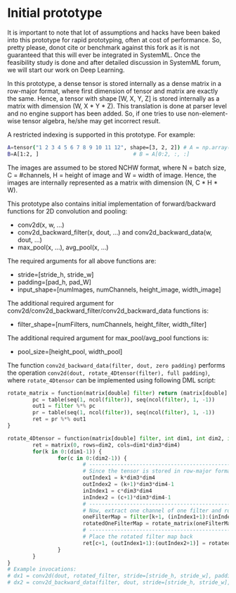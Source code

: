 # Initial prototype

It is important to note that lot of assumptions and hacks have been baked into this prototype for rapid prototyping, often at cost of performance. So, pretty please, donot cite or benchmark against this fork as it is not guaranteed that this will ever be integrated in SystemML. Once the feasibility study is done and after detailed discussion in SystemML forum, we will start our work on Deep Learning.

In this prototype, a dense tensor is stored internally as a dense matrix in a row-major format, where first dimension of tensor and matrix are exactly the same. Hence, a tensor with shape [W, X, Y, Z]  is stored internally as a matrix with dimension (W, X * Y * Z). This translation is done at parser level and no engine support has been added. So, if one tries to use non-element-wise tensor algebra, he/she may get incorrect result.

A restricted indexing is supported in this prototype. For example:
```sh
A=tensor("1 2 3 4 5 6 7 8 9 10 11 12", shape=[3, 2, 2]) # A = np.array([1, 2, 3, 4, 5, 6, 7, 8, 9, 10, 11, 12]).reshape((3, 2, 2))
B=A[1:2, ] 								# B = A[0:2, :, :]
```

The images are assumed to be stored NCHW format, where N = batch size, C = #channels, H = height of image and W = width of image. Hence, the images are internally represented as a matrix with dimension (N, C * H * W).

This prototype also contains initial implementation of forward/backward functions for 2D convolution and pooling:
* conv2d(x, w, ...)
* conv2d_backward_filter(x, dout, ...) and conv2d_backward_data(w, dout, ...)
* max_pool(x, ...), avg_pool(x, ...)

The required arguments for all above functions are:
* stride=[stride_h, stride_w]
* padding=[pad_h, pad_W]
* input_shape=[numImages, numChannels, height_image, width_image]

The additional required argument for conv2d/conv2d_backward_filter/conv2d_backward_data functions is:
* filter_shape=[numFilters, numChannels, height_filter, width_filter]

The additional required argument for max_pool/avg_pool functions is:
* pool_size=[height_pool, width_pool]

The function `conv2d_backward_data(filter, dout, zero padding)` performs the operation `conv2d(dout, rotate_4Dtensor(filter), full padding)`,
where `rotate_4Dtensor` can be implemented using following DML script:

``` python
rotate_matrix = function(matrix[double] filter) return (matrix[double] ret) {
        pc = table(seq(1, ncol(filter)), seq(ncol(filter), 1, -1))
        out1 = filter %*% pc
        pr = table(seq(1, ncol(filter)), seq(ncol(filter), 1, -1))
        ret = pr %*% out1
}

rotate_4Dtensor = function(matrix[double] filter, int dim1, int dim2, int dim3, int dim4) return (matrix[double] ret) {
        ret = matrix(0, rows=dim2, cols=dim1*dim3*dim4)
        for(k in 0:(dim1-1)) {
                for(c in 0:(dim2-1)) {
                        # ---------------------------------------------------
                        # Since the tensor is stored in row-major format, the indexing flips the first and second dimensions
                        outIndex1 = k*dim3*dim4
                        outIndex2 = (k+1)*dim3*dim4-1
                        inIndex1 = c*dim3*dim4
                        inIndex2 = (c+1)*dim3*dim4-1
                        # ---------------------------------------------------
                        # Now, extract one channel of one filter and rotate it
                        oneFilterMap = filter[k+1, (inIndex1+1):(inIndex2+1)]
                        rotatedOneFilterMap = rotate_matrix(oneFilterMap)
                        # ---------------------------------------------------
                        # Place the rotated filter map back
                        ret[c+1, (outIndex1+1):(outIndex2+1)] = rotatedOneFilterMap
                }
        }
}
# Example invocations:
# dx1 = conv2d(dout, rotated_filter, stride=[stride_h, stride_w], padding=[R-1, S-1], input_shape=[N, K, P, Q], filter_shape=[C, K, R, S])
# dx2 = conv2d_backward_data(filter, dout, stride=[stride_h, stride_w], padding=[pad_h, pad_w], input_shape=[N, C, H, W], filter_shape=[K, C, R, S])
``` 
